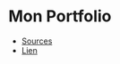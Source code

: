 # Mon Portfolio

* [Sources](https://github.com/ritelg/portfolio-src)
* [Lien](https://ritelg.github.io/portfolio/)
